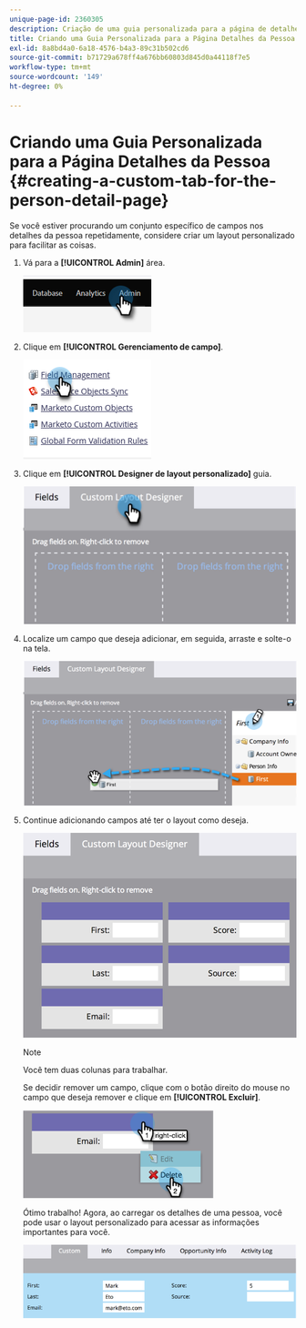 ```yaml
---
unique-page-id: 2360305
description: Criação de uma guia personalizada para a página de detalhes da pessoa - Documentação do Marketo - Documentação do produto
title: Criando uma Guia Personalizada para a Página Detalhes da Pessoa
exl-id: 8a8bd4a0-6a18-4576-b4a3-89c31b502cd6
source-git-commit: b71729a678ff4a676bb60803d845d0a44118f7e5
workflow-type: tm+mt
source-wordcount: '149'
ht-degree: 0%

---
```


# Criando uma Guia Personalizada para a Página Detalhes da Pessoa {#creating-a-custom-tab-for-the-person-detail-page}

Se você estiver procurando um conjunto específico de campos nos detalhes da pessoa repetidamente, considere criar um layout personalizado para facilitar as coisas.

1. Vá para a **[!UICONTROL Admin]** área.

   ![](assets/creating-a-custom-tab-for-the-person-detail-page-1.png)

1. Clique em **[!UICONTROL Gerenciamento de campo]**.

   ![](assets/creating-a-custom-tab-for-the-person-detail-page-2.png)

1. Clique em **[!UICONTROL Designer de layout personalizado]** guia.

   ![](assets/creating-a-custom-tab-for-the-person-detail-page-3.png)

1. Localize um campo que deseja adicionar, em seguida, arraste e solte-o na tela.

   ![](assets/creating-a-custom-tab-for-the-person-detail-page-4.png)

1. Continue adicionando campos até ter o layout como deseja.

   ![](assets/creating-a-custom-tab-for-the-person-detail-page-5.png)

   >[!NOTE]
   >
   >Você tem duas colunas para trabalhar.

   Se decidir remover um campo, clique com o botão direito do mouse no campo que deseja remover e clique em **[!UICONTROL Excluir]**.

   ![](assets/creating-a-custom-tab-for-the-person-detail-page-6.png)

   Ótimo trabalho! Agora, ao carregar os detalhes de uma pessoa, você pode usar o layout personalizado para acessar as informações importantes para você.

   ![](assets/creating-a-custom-tab-for-the-person-detail-page-7.png)
